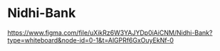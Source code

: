 # Nidhi-Bank
https://www.figma.com/file/uXikRz6W3YAJYDp0iAiCNM/Nidhi-Bank?type=whiteboard&node-id=0-1&t=AlGPRf6GxOuyEkNf-0
